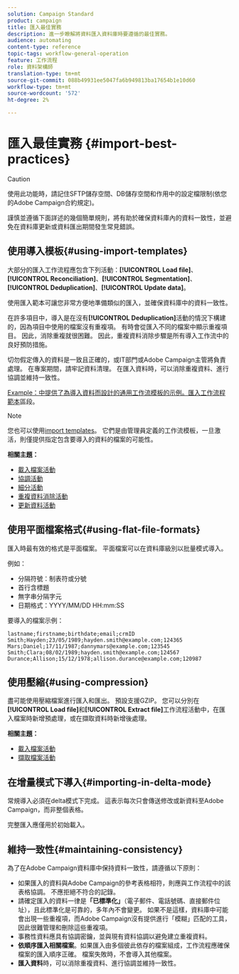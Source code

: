 ```yaml
---
solution: Campaign Standard
product: campaign
title: 匯入最佳實務
description: 進一步瞭解將資料匯入資料庫時要遵循的最佳實務。
audience: automating
content-type: reference
topic-tags: workflow-general-operation
feature: 工作流程
role: 資料架構師
translation-type: tm+mt
source-git-commit: 088b49931ee5047fa6b949813ba17654b1e10d60
workflow-type: tm+mt
source-wordcount: '572'
ht-degree: 2%

---
```



# 匯入最佳實務 {#import-best-practices}

>[!CAUTION]
>
>使用此功能時，請記住SFTP儲存空間、DB儲存空間和作用中的設定檔限制(依您的Adobe Campaign合約規定)。

謹慎並遵循下面詳述的幾個簡單規則，將有助於確保資料庫內的資料一致性，並避免在資料庫更新或資料匯出期間發生常見錯誤。

## 使用導入模板{#using-import-templates}

大部分的匯入工作流程應包含下列活動：**[!UICONTROL Load file]**、**[!UICONTROL Reconciliation]**、**[!UICONTROL Segmentation]**、**[!UICONTROL Deduplication]**、**[!UICONTROL Update data]**。

使用匯入範本可讓您非常方便地準備類似的匯入，並確保資料庫中的資料一致性。

在許多項目中，導入是在沒有&#x200B;**[!UICONTROL Deduplication]**&#x200B;活動的情況下構建的，因為項目中使用的檔案沒有重複項。 有時會從匯入不同的檔案中顯示重複項目。 因此，消除重複就很困難。 因此，重複資料消除步驟是所有導入工作流中的良好預防措施。

切勿假定傳入的資料是一致且正確的，或IT部門或Adobe Campaign主管將負責處理。 在專案期間，請牢記資料清理。 在匯入資料時，可以消除重複資料、進行協調並維持一致性。

[Example：中提供了為導入資料而設計的通用工作流模板的示例。匯入工作流程範本](../../automating/using/creating-import-workflow-templates.md)區段。

>[!NOTE]
>
>您也可以使用[import templates](../../automating/using/importing-data-with-import-templates.md)。 它們是由管理員定義的工作流模板，一旦激活，則僅提供指定包含要導入的資料的檔案的可能性。

**相關主題：**

* [載入檔案活動](../../automating/using/load-file.md)
* [協調活動](../../automating/using/reconciliation.md)
* [細分活動](../../automating/using/segmentation.md)
* [重複資料消除活動](../../automating/using/deduplication.md)
* [更新資料活動](../../automating/using/update-data.md)

## 使用平面檔案格式{#using-flat-file-formats}

匯入時最有效的格式是平面檔案。 平面檔案可以在資料庫級別以批量模式導入。

例如：

* 分隔符號：制表符或分號
* 首行含標題
* 無字串分隔字元
* 日期格式：YYYY/MM/DD HH:mm:SS

要導入的檔案示例：

```
lastname;firstname;birthdate;email;crmID
Smith;Hayden;23/05/1989;hayden.smith@example.com;124365
Mars;Daniel;17/11/1987;dannymars@example.com;123545
Smith;Clara;08/02/1989;hayden.smith@example.com;124567
Durance;Allison;15/12/1978;allison.durance@example.com;120987
```

## 使用壓縮{#using-compression}

盡可能使用壓縮檔案進行匯入和匯出。 預設支援GZIP。 您可以分別在&#x200B;**[!UICONTROL Load file]**&#x200B;和&#x200B;**[!UICONTROL Extract file]**&#x200B;工作流程活動中，在匯入檔案時新增預處理，或在擷取資料時新增後處理。

**相關主題：**

* [載入檔案活動](../../automating/using/load-file.md)
* [擷取檔案活動](../../automating/using/extract-file.md)

## 在增量模式下導入{#importing-in-delta-mode}

常規導入必須在delta模式下完成。 這表示每次只會傳送修改或新資料至Adobe Campaign，而非整個表格。

完整匯入應僅用於初始載入。

## 維持一致性{#maintaining-consistency}

為了在Adobe Campaign資料庫中保持資料一致性，請遵循以下原則：

* 如果匯入的資料與Adobe Campaign的參考表格相符，則應與工作流程中的該表格協調。 不應拒絕不符合的記錄。
* 請確定匯入的資料一律是&#x200B;**「已標準化」**（電子郵件、電話號碼、直接郵件位址），且此標準化是可靠的，多年內不會變更。 如果不是這樣，資料庫中可能會出現一些重複項，而Adobe Campaign沒有提供進行「模糊」匹配的工具，因此很難管理和刪除這些重複項。
* 事務性資料應具有協調密鑰，並與現有資料協調以避免建立重複資料。
* **依順序匯入相關檔案**。如果匯入由多個彼此依存的檔案組成，工作流程應確保檔案的匯入順序正確。 檔案失敗時，不會導入其他檔案。
* **匯入資料**&#x200B;時，可以消除重複資料、進行協調並維持一致性。
